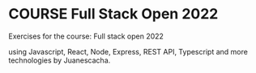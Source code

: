 # COURSE Full Stack Open 2022

Exercises for the course: Full stack open 2022

using Javascript, React, Node, Express, REST API, Typescript and more technologies
by Juanescacha.
